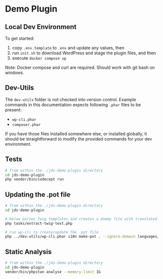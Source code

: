 # Demo Plugin

## Local Dev Environment

To get started:

1. copy `.env.template` to `.env` and update any values, then
2. run `init.sh` to download WordPress and stage the plugin files, and then
3. execute `docker compose up`

Note: Docker compose and curl are required. Should work with git bash on windows.

## Dev-Utils

The `dev-utils` folder is not checked into version control. Example commands in this documentation expects
following `.phar` files to be present:

- `wp-cli.phar`
- `composer.phar`

If you have those files installed somewhere else, or installed globally, it should be straightforward to modify the
provided commands for your dev environment.

## Tests

```bash
# from within the ./jds-demo-plugin directory
cd jds-demo-plugin
php vendor/bin/codecept run
```

## Updating the .pot file

```bash
# from within the ./jds-demo-plugin directory
cd jds-demo-plugin

# below parses twig templates and creates a dummy file with translated strings
php tasks/extract-twig-text.php

# run wp-cli to create/update the .pot file
php ../dev-utils/wp-cli.phar i18n make-pot . --ignore-domain languages/jds-demo-plugin.pot --path=../wordpress --include=cache/gettext/*.php --exclude=tests/* --merge
```

## Static Analysis

```bash
# from within the ./jds-demo-plugin directory
cd jds-demo-plugin
vendor/bin/phpstan analyse --memory-limit 1G
```
